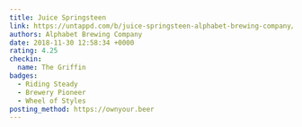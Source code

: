 ```yaml
---
title: Juice Springsteen
link: https://untappd.com/b/juice-springsteen-alphabet-brewing-company/2075762
authors: Alphabet Brewing Company
date: 2018-11-30 12:58:34 +0000
rating: 4.25
checkin:
  name: The Griffin
badges:
  - Riding Steady
  - Brewery Pioneer
  - Wheel of Styles
posting_method: https://ownyour.beer
---
```

